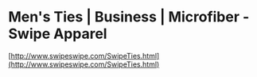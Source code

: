 <!--
id: 38010725011
link: http://tumblr.atmos.org/post/38010725011/mens-ties-business-microfiber-swipe-apparel
slug: mens-ties-business-microfiber-swipe-apparel
date: Sat Dec 15 2012 13:54:31 GMT-0800 (PST)
publish: 2012-12-015
tags: 
title: Men's Ties | Business | Microfiber - Swipe Apparel
-->


Men's Ties | Business | Microfiber - Swipe Apparel
==================================================

[http://www.swipeswipe.com/SwipeTies.html](http://www.swipeswipe.com/SwipeTies.html)

